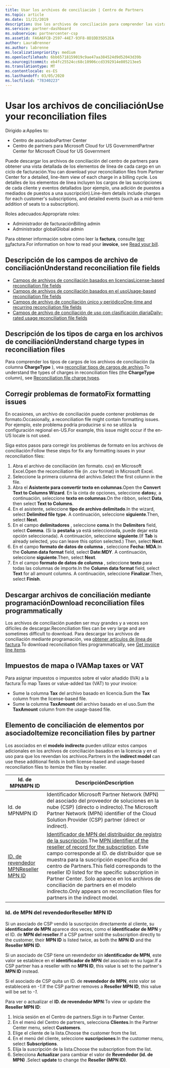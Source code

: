 ```yaml
---
title: Usar los archivos de conciliación | Centro de Partners
ms.topic: article
ms.date: 11/21/2019
description: Use los archivos de conciliación para comprender las vistas detalladas de elementos de línea de los cargos del centro de Partners.
ms.service: partner-dashboard
ms.subservice: partnercenter-csp
ms.assetid: FA6A6FCB-2597-44E7-93F8-8D1DD35D52EA
author: LauraBrenner
ms.author: labrenne
ms.localizationpriority: medium
ms.openlocfilehash: 6bb65718159019c9ae47aa384524d9d52043d39b
ms.sourcegitcommit: eb4fc25524cc68c10906ccd3392914e805213ee5
ms.translationtype: MT
ms.contentlocale: es-ES
ms.lasthandoff: 03/05/2020
ms.locfileid: "78340223"
---
```

# <a name="use-your-reconciliation-files"></a><span data-ttu-id="ef36b-103">Usar los archivos de conciliación</span><span class="sxs-lookup"><span data-stu-id="ef36b-103">Use your reconciliation files</span></span>

<span data-ttu-id="ef36b-104">Dirigido a:</span><span class="sxs-lookup"><span data-stu-id="ef36b-104">Applies to:</span></span>

- <span data-ttu-id="ef36b-105">Centro de asociados</span><span class="sxs-lookup"><span data-stu-id="ef36b-105">Partner Center</span></span>
- <span data-ttu-id="ef36b-106">Centro de partners para Microsoft Cloud for US Government</span><span class="sxs-lookup"><span data-stu-id="ef36b-106">Partner Center for Microsoft Cloud for US Government</span></span>

<span data-ttu-id="ef36b-107">Puede descargar los archivos de conciliación del centro de partners para obtener una vista detallada de los elementos de línea de cada cargo en un ciclo de facturación.</span><span class="sxs-lookup"><span data-stu-id="ef36b-107">You can download your reconciliation files from Partner Center for a detailed, line-item view of each charge in a billing cycle.</span></span> <span data-ttu-id="ef36b-108">Los detalles de los elementos de línea incluyen los cargos de las suscripciones de cada cliente y eventos detallados (por ejemplo, una adición de puestos a mediados de puestos a una suscripción).</span><span class="sxs-lookup"><span data-stu-id="ef36b-108">Line-item details include charges for each customer's subscriptions, and detailed events (such as a mid-term addition of seats to a subscription).</span></span>

<span data-ttu-id="ef36b-109">Roles adecuados:</span><span class="sxs-lookup"><span data-stu-id="ef36b-109">Appropriate roles:</span></span>

- <span data-ttu-id="ef36b-110">Administrador de facturación</span><span class="sxs-lookup"><span data-stu-id="ef36b-110">Billing admin</span></span>
- <span data-ttu-id="ef36b-111">Administrador global</span><span class="sxs-lookup"><span data-stu-id="ef36b-111">Global admin</span></span>

<span data-ttu-id="ef36b-112">Para obtener información sobre cómo leer la **factura**, consulte [leer su](read-your-bill.md)factura.</span><span class="sxs-lookup"><span data-stu-id="ef36b-112">For information on how to read your **invoice**, see [Read your bill](read-your-bill.md).</span></span>

## <a name="understand-reconciliation-file-fields"></a><span data-ttu-id="ef36b-113">Descripción de los campos de archivo de conciliación</span><span class="sxs-lookup"><span data-stu-id="ef36b-113">Understand reconciliation file fields</span></span>

- [<span data-ttu-id="ef36b-114">Campos de archivos de conciliación basados en licencias</span><span class="sxs-lookup"><span data-stu-id="ef36b-114">License-based reconciliation file fields</span></span>](license-based-recon-files.md)
- [<span data-ttu-id="ef36b-115">Campos de archivos de conciliación basados en el uso</span><span class="sxs-lookup"><span data-stu-id="ef36b-115">Usage-based reconciliation file fields</span></span>](usage-based-recon-files.md)
- [<span data-ttu-id="ef36b-116">Campos de archivo de conciliación único y periódico</span><span class="sxs-lookup"><span data-stu-id="ef36b-116">One-time and recurring reconciliation file fields</span></span>](one-time-recurring-recon-files.md)
- [<span data-ttu-id="ef36b-117">Campos de archivo de conciliación de uso con clasificación diaria</span><span class="sxs-lookup"><span data-stu-id="ef36b-117">Daily-rated usage reconciliation file fields</span></span>](daily-rated-usage-recon-files.md)

## <a name="understand-charge-types-in-reconciliation-files"></a><span data-ttu-id="ef36b-118">Descripción de los tipos de carga en los archivos de conciliación</span><span class="sxs-lookup"><span data-stu-id="ef36b-118">Understand charge types in reconciliation files</span></span>

<span data-ttu-id="ef36b-119">Para comprender los tipos de cargos de los archivos de conciliación (la columna **ChargeType** ), vea [reconciliar tipos de cargos de archivo](recon-file-charge-types.md).</span><span class="sxs-lookup"><span data-stu-id="ef36b-119">To understand the types of charges in reconciliation files (the **ChargeType** column), see [Reconciliation file charge types](recon-file-charge-types.md).</span></span>

## <a name="fix-formatting-issues"></a><span data-ttu-id="ef36b-120">Corregir problemas de formato</span><span class="sxs-lookup"><span data-stu-id="ef36b-120">Fix formatting issues</span></span>

<span data-ttu-id="ef36b-121">En ocasiones, un archivo de conciliación puede contener problemas de formato.</span><span class="sxs-lookup"><span data-stu-id="ef36b-121">Occasionally, a reconciliation file might contain formatting issues.</span></span> <span data-ttu-id="ef36b-122">Por ejemplo, este problema podría producirse si no se utiliza la configuración regional en-US.</span><span class="sxs-lookup"><span data-stu-id="ef36b-122">For example, this issue might occur if the en-US locale is not used.</span></span>

<span data-ttu-id="ef36b-123">Siga estos pasos para corregir los problemas de formato en los archivos de conciliación:</span><span class="sxs-lookup"><span data-stu-id="ef36b-123">Follow these steps for fix any formatting issues in your reconciliation files:</span></span>

1. <span data-ttu-id="ef36b-124">Abra el archivo de conciliación (en formato. csv) en Microsoft Excel.</span><span class="sxs-lookup"><span data-stu-id="ef36b-124">Open the reconciliation file (in .csv format) in Microsoft Excel.</span></span>
2. <span data-ttu-id="ef36b-125">Seleccione la primera columna del archivo.</span><span class="sxs-lookup"><span data-stu-id="ef36b-125">Select the first column in the file.</span></span>
3. <span data-ttu-id="ef36b-126">Abra el **Asistente para convertir texto en columnas**.</span><span class="sxs-lookup"><span data-stu-id="ef36b-126">Open the **Convert Text to Columns Wizard**.</span></span> <span data-ttu-id="ef36b-127">En la cinta de opciones, seleccione **datos**y, a continuación, seleccione **texto en columnas**.</span><span class="sxs-lookup"><span data-stu-id="ef36b-127">On the ribbon, select **Data**, then select **Text to Columns**.</span></span>
4. <span data-ttu-id="ef36b-128">En el asistente, seleccione **tipo de archivo delimitado**.</span><span class="sxs-lookup"><span data-stu-id="ef36b-128">In the wizard, select **Delimited file type**.</span></span> <span data-ttu-id="ef36b-129">A continuación, seleccione **siguiente**.</span><span class="sxs-lookup"><span data-stu-id="ef36b-129">Then, select **Next**.</span></span>
5. <span data-ttu-id="ef36b-130">En el campo **delimitadores** , seleccione **coma**.</span><span class="sxs-lookup"><span data-stu-id="ef36b-130">In the **Delimiters** field, select **Comma**.</span></span> <span data-ttu-id="ef36b-131">(Si la **pestaña** ya está seleccionada, puede dejar esta opción seleccionada). A continuación, seleccione **siguiente**.</span><span class="sxs-lookup"><span data-stu-id="ef36b-131">(If **Tab** is already selected, you can leave this option selected.) Then, select **Next**.</span></span>
6. <span data-ttu-id="ef36b-132">En el campo **formato de datos de columna** , seleccione **Fecha: MDA**.</span><span class="sxs-lookup"><span data-stu-id="ef36b-132">In the **Column data format** field, select **Date:MDY**.</span></span> <span data-ttu-id="ef36b-133">A continuación, seleccione **siguiente**.</span><span class="sxs-lookup"><span data-stu-id="ef36b-133">Then, select **Next**.</span></span>
7. <span data-ttu-id="ef36b-134">En el campo **formato de datos de columna** , seleccione **texto** para todas las columnas de importe.</span><span class="sxs-lookup"><span data-stu-id="ef36b-134">In the **Column data format** field, select **Text** for all amount columns.</span></span> <span data-ttu-id="ef36b-135">A continuación, seleccione **Finalizar**.</span><span class="sxs-lookup"><span data-stu-id="ef36b-135">Then, select **Finish**.</span></span>

## <a name="download-reconciliation-files-programmatically"></a><span data-ttu-id="ef36b-136">Descargar archivos de conciliación mediante programación</span><span class="sxs-lookup"><span data-stu-id="ef36b-136">Download reconciliation files programmatically</span></span>

<span data-ttu-id="ef36b-137">Los archivos de conciliación pueden ser muy grandes y a veces son difíciles de descargar.</span><span class="sxs-lookup"><span data-stu-id="ef36b-137">Reconciliation files can be very large and are sometimes difficult to download.</span></span> <span data-ttu-id="ef36b-138">Para descargar los archivos de conciliación mediante programación, vea [obtener artículos de línea de factura](https://docs.microsoft.com/partner-center/develop/get-invoiceline-items).</span><span class="sxs-lookup"><span data-stu-id="ef36b-138">To download reconciliation files programmatically, see [Get invoice line items](https://docs.microsoft.com/partner-center/develop/get-invoiceline-items).</span></span>

## <a name="map-taxes-or-vat"></a><span data-ttu-id="ef36b-139">Impuestos de mapa o IVA</span><span class="sxs-lookup"><span data-stu-id="ef36b-139">Map taxes or VAT</span></span>

<span data-ttu-id="ef36b-140">Para asignar impuestos o impuestos sobre el valor añadido (IVA) a la factura:</span><span class="sxs-lookup"><span data-stu-id="ef36b-140">To map Taxes or value-added tax (VAT) to your invoice:</span></span>

- <span data-ttu-id="ef36b-141">Sume la columna **Tax** del archivo basado en licencia.</span><span class="sxs-lookup"><span data-stu-id="ef36b-141">Sum the **Tax** column from the license-based file.</span></span>
- <span data-ttu-id="ef36b-142">Sume la columna **TaxAmount** del archivo basado en el uso.</span><span class="sxs-lookup"><span data-stu-id="ef36b-142">Sum the **TaxAmount** column from the usage-based file.</span></span>

## <a name="itemize-reconciliation-files-by-partner"></a><span data-ttu-id="ef36b-143">Elemento de conciliación de elementos por asociado</span><span class="sxs-lookup"><span data-stu-id="ef36b-143">Itemize reconciliation files by partner</span></span>

<span data-ttu-id="ef36b-144">Los asociados en el **modelo indirecto** pueden utilizar estos campos adicionales en los archivos de conciliación basados en la licencia y en el uso para que los revendan los archivos.</span><span class="sxs-lookup"><span data-stu-id="ef36b-144">Partners in the **indirect model** can use these additional fields in both license-based and usage-based reconciliation files to itemize the files by reseller.</span></span>

| <span data-ttu-id="ef36b-145">Id. de MPN</span><span class="sxs-lookup"><span data-stu-id="ef36b-145">MPN ID</span></span> | <span data-ttu-id="ef36b-146">Descripción</span><span class="sxs-lookup"><span data-stu-id="ef36b-146">Description</span></span> |
| ------ | ----------- |
| <span data-ttu-id="ef36b-147">Id. de MPN</span><span class="sxs-lookup"><span data-stu-id="ef36b-147">MPN ID</span></span> | <span data-ttu-id="ef36b-148">Identificador Microsoft Partner Network (MPN) del asociado del proveedor de soluciones en la nube (CSP) (directo o indirecto).</span><span class="sxs-lookup"><span data-stu-id="ef36b-148">The Microsoft Partner Network (MPN) identifier of the Cloud Solution Provider (CSP) partner (direct or indirect).</span></span> |
| [<span data-ttu-id="ef36b-149">ID. de revendedor MPN</span><span class="sxs-lookup"><span data-stu-id="ef36b-149">Reseller MPN ID</span></span>](#reseller-mpn-id) | <span data-ttu-id="ef36b-150">[Identificador de MPN del distribuidor de registro de la suscripción](#reseller-mpn-id).</span><span class="sxs-lookup"><span data-stu-id="ef36b-150">The [MPN identifier of the reseller of record for the subscription](#reseller-mpn-id).</span></span> <span data-ttu-id="ef36b-151">Este campo corresponde al ID. de distribuidor que se muestra para la suscripción específica del centro de Partners.</span><span class="sxs-lookup"><span data-stu-id="ef36b-151">This field corresponds to the reseller ID listed for the specific subscription in Partner Center.</span></span> <span data-ttu-id="ef36b-152">Solo aparece en los archivos de conciliación de partners en el modelo indirecto.</span><span class="sxs-lookup"><span data-stu-id="ef36b-152">Only appears on reconciliation files for partners in the indirect model.</span></span> |

### <a name="reseller-mpn-id"></a><span data-ttu-id="ef36b-153">Id. de MPN del revendedor</span><span class="sxs-lookup"><span data-stu-id="ef36b-153">Reseller MPN ID</span></span>

<span data-ttu-id="ef36b-154">Si un asociado de CSP vendió la suscripción directamente al cliente, su **identificador de MPN** aparece dos veces, como el **identificador de MPN** y el ID. de **MPN del reseller**.</span><span class="sxs-lookup"><span data-stu-id="ef36b-154">If a CSP partner sold the subscription directly to the customer, their **MPN ID** is listed twice, as both the **MPN ID** and the **Reseller MPN ID**.</span></span>

<span data-ttu-id="ef36b-155">Si un asociado de CSP tiene un revendedor sin **identificador de MPN**, este valor se establece en el **identificador de MPN** del asociado en su lugar.</span><span class="sxs-lookup"><span data-stu-id="ef36b-155">If a CSP partner has a reseller with no **MPN ID**, this value is set to the partner's **MPN ID** instead.</span></span>

<span data-ttu-id="ef36b-156">Si el asociado de CSP quita un ID. de **revendedor de MPN**, este valor se establecerá en *-1*.</span><span class="sxs-lookup"><span data-stu-id="ef36b-156">If the CSP partner removes a **Reseller MPN ID**, this value will be set to *-1*.</span></span>

<span data-ttu-id="ef36b-157">Para ver o actualizar el **ID. de revendedor MPN**:</span><span class="sxs-lookup"><span data-stu-id="ef36b-157">To view or update the **Reseller MPN ID**:</span></span>

1. <span data-ttu-id="ef36b-158">Inicia sesión en el Centro de partners.</span><span class="sxs-lookup"><span data-stu-id="ef36b-158">Sign in to Partner Center.</span></span>
2. <span data-ttu-id="ef36b-159">En el menú del Centro de partners, selecciona **Clientes**.</span><span class="sxs-lookup"><span data-stu-id="ef36b-159">In the Partner Center menu, select **Customers**.</span></span>
3. <span data-ttu-id="ef36b-160">Elige el cliente de la lista.</span><span class="sxs-lookup"><span data-stu-id="ef36b-160">Choose the customer from the list.</span></span>
4. <span data-ttu-id="ef36b-161">En el menú del cliente, seleccione **suscripciones**.</span><span class="sxs-lookup"><span data-stu-id="ef36b-161">In the customer menu, select **Subscriptions**.</span></span>
5. <span data-ttu-id="ef36b-162">Elija la suscripción de la lista.</span><span class="sxs-lookup"><span data-stu-id="ef36b-162">Choose the subscription from the list.</span></span>
6. <span data-ttu-id="ef36b-163">Selecciona **Actualizar** para cambiar el valor de **Revendedor (id. de MPN)** .</span><span class="sxs-lookup"><span data-stu-id="ef36b-163">Select **update** to change the **Reseller (MPN ID)**.</span></span>
